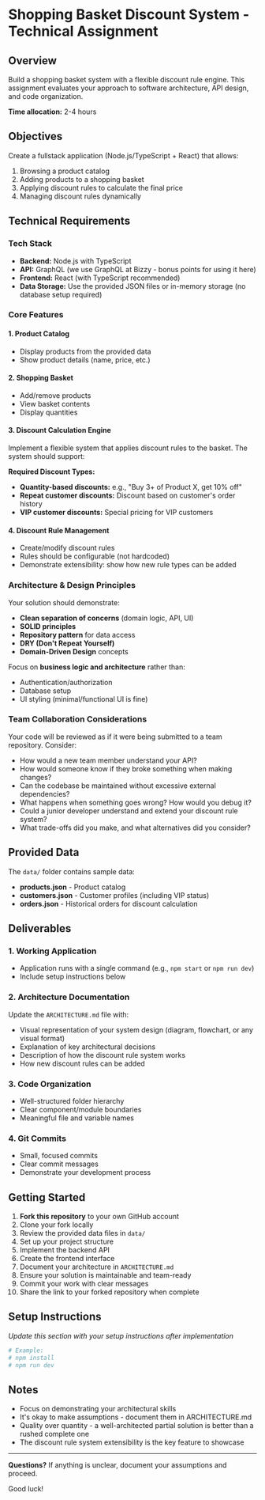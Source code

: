# Shopping Basket Discount System - Technical Assignment

## Overview

Build a shopping basket system with a flexible discount rule engine. This assignment evaluates your approach to software architecture, API design, and code organization.

**Time allocation:** 2-4 hours

## Objectives

Create a fullstack application (Node.js/TypeScript + React) that allows:
1. Browsing a product catalog
2. Adding products to a shopping basket
3. Applying discount rules to calculate the final price
4. Managing discount rules dynamically

## Technical Requirements

### Tech Stack
- **Backend:** Node.js with TypeScript
- **API:** GraphQL (we use GraphQL at Bizzy - bonus points for using it here)
- **Frontend:** React (with TypeScript recommended)
- **Data Storage:** Use the provided JSON files or in-memory storage (no database setup required)

### Core Features

#### 1. Product Catalog
- Display products from the provided data
- Show product details (name, price, etc.)

#### 2. Shopping Basket
- Add/remove products
- View basket contents
- Display quantities

#### 3. Discount Calculation Engine
Implement a flexible system that applies discount rules to the basket. The system should support:

**Required Discount Types:**
- **Quantity-based discounts:** e.g., "Buy 3+ of Product X, get 10% off"
- **Repeat customer discounts:** Discount based on customer's order history
- **VIP customer discounts:** Special pricing for VIP customers

#### 4. Discount Rule Management
- Create/modify discount rules
- Rules should be configurable (not hardcoded)
- Demonstrate extensibility: show how new rule types can be added

### Architecture & Design Principles

Your solution should demonstrate:
- **Clean separation of concerns** (domain logic, API, UI)
- **SOLID principles**
- **Repository pattern** for data access
- **DRY (Don't Repeat Yourself)**
- **Domain-Driven Design** concepts

Focus on **business logic and architecture** rather than:
- Authentication/authorization
- Database setup
- UI styling (minimal/functional UI is fine)

### Team Collaboration Considerations

Your code will be reviewed as if it were being submitted to a team repository. Consider:
- How would a new team member understand your API?
- How would someone know if they broke something when making changes?
- Can the codebase be maintained without excessive external dependencies?
- What happens when something goes wrong? How would you debug it?
- Could a junior developer understand and extend your discount rule system?
- What trade-offs did you make, and what alternatives did you consider?

## Provided Data

The `data/` folder contains sample data:
- **products.json** - Product catalog
- **customers.json** - Customer profiles (including VIP status)
- **orders.json** - Historical orders for discount calculation

## Deliverables

### 1. Working Application
- Application runs with a single command (e.g., `npm start` or `npm run dev`)
- Include setup instructions below

### 2. Architecture Documentation
Update the `ARCHITECTURE.md` file with:
- Visual representation of your system design (diagram, flowchart, or any visual format)
- Explanation of key architectural decisions
- Description of how the discount rule system works
- How new discount rules can be added

### 3. Code Organization
- Well-structured folder hierarchy
- Clear component/module boundaries
- Meaningful file and variable names

### 4. Git Commits
- Small, focused commits
- Clear commit messages
- Demonstrate your development process

## Getting Started

1. **Fork this repository** to your own GitHub account
2. Clone your fork locally
3. Review the provided data files in `data/`
4. Set up your project structure
5. Implement the backend API
6. Create the frontend interface
7. Document your architecture in `ARCHITECTURE.md`
8. Ensure your solution is maintainable and team-ready
9. Commit your work with clear messages
10. Share the link to your forked repository when complete

## Setup Instructions

_Update this section with your setup instructions after implementation_

```bash
# Example:
# npm install
# npm run dev
```

## Notes

- Focus on demonstrating your architectural skills
- It's okay to make assumptions - document them in ARCHITECTURE.md
- Quality over quantity - a well-architected partial solution is better than a rushed complete one
- The discount rule system extensibility is the key feature to showcase

---

**Questions?** If anything is unclear, document your assumptions and proceed.

Good luck!
